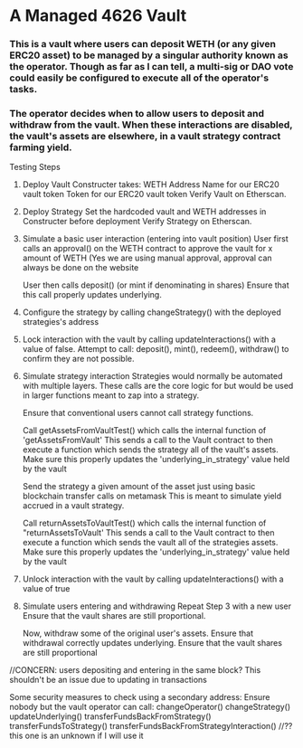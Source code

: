 # A Managed 4626 Vault

### This is a vault where users can deposit WETH (or any given ERC20 asset) to be managed by a singular authority known as the operator. Though as far as I can tell, a multi-sig or DAO vote could easily be configured to execute all of the operator's tasks.

### The operator decides when to allow users to deposit and withdraw from the vault. When these interactions are disabled, the vault's assets are elsewhere, in a vault strategy contract farming yield.

Testing Steps
1. Deploy Vault
	Constructer takes: 
				WETH Address
				Name for our ERC20 vault token
				Token for our ERC20 vault token
  Verify Vault on Etherscan.

2. Deploy Strategy
	Set the hardcoded vault and WETH addresses in Constructer before deployment
   Verify Strategy on Etherscan.


3. Simulate a basic user interaction (entering into vault position)
	User first calls an approval() on the WETH contract to approve the vault for x amount of WETH
		(Yes we are using manual approval, approval can always be done on the website 

	User then calls deposit() (or mint if denominating in shares)
	Ensure that this call properly updates underlying. 


4. Configure the strategy by calling changeStrategy() with the deployed strategies's address


5. Lock interaction with the vault by calling updateInteractions() with a value of false.
	Attempt to call: deposit(), mint(), redeem(), withdraw() to confirm they are not possible. 


4. Simulate strategy interaction
	Strategies would normally be automated with multiple layers.
	These calls are the core logic for but would be used in larger functions meant to zap into a strategy.

	Ensure that conventional users cannot call strategy functions.
	
	Call getAssetsFromVaultTest() which calls the internal function of 'getAssetsFromVault'
	This sends a call to the Vault contract to then execute a function which sends the strategy all of the vault's assets.
Make sure this properly updates the 'underlying_in_strategy' value held by the vault

	Send the strategy a given amount of the asset just using basic blockchain transfer calls on metamask
	This is meant to simulate yield accrued in a vault strategy.
	
	Call returnAssetsToVaultTest() which calls the internal function of "returnAssetsToVault'
	This sends a call to the Vault contract to then execute a function which sends the vault all of the strategies assets.
Make sure this properly updates the 'underlying_in_strategy' value held by the vault


5. Unlock interaction with the vault by calling updateInteractions() with a value of true


6. Simulate users entering and withdrawing
	Repeat Step 3 with a new user
		Ensure that the vault shares are still proportional.

	Now, withdraw some of the original user's assets. 
		Ensure that withdrawal correctly updates underlying.
		Ensure that the vault shares are still proportional 

//CONCERN: users depositing and entering in the same block? This shouldn't be an issue due to updating in transactions


Some security measures to check using a secondary address:
Ensure nobody but the vault operator can call:
	changeOperator()
	changeStrategy()
	updateUnderlying()
	transferFundsBackFromStrategy()
	transferFundsToStrategy()
	transferFundsBackFromStrategyInteraction() //?? this one is an unknown if I will use it
